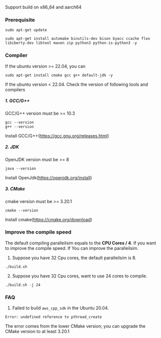 Support build on x86_64 and aarch64

### Prerequisite

```
sudo apt-get update
```

```
sudo apt-get install automake binutils-dev bison byacc ccache flex libiberty-dev libtool maven zip python3 python-is-python3 -y
```

### Compiler

If the ubuntu version >= 22.04, you can
```
sudo apt-get install cmake gcc g++ default-jdk -y
```

If the ubuntu version < 22.04.
Check the version of following tools and compilers

##### 1. GCC/G++

GCC/G++ version must be >= 10.3
```
gcc --version
g++ --version
```
Install GCC/G++(https://gcc.gnu.org/releases.html)

##### 2. JDK

OpenJDK version must be >= 8
```
java --version
```
Install OpenJdk(https://openjdk.org/install)

##### 3. CMake

cmake version must be >= 3.20.1

```
cmake --version
```
Install cmake(https://cmake.org/download)


### Improve the compile speed

The default compiling paralleilsim equals to the **CPU Cores / 4**.
If you want to improve the compile speed. If You can improve the paralleilsim.

1. Suppose you have 32 Cpu cores, the default paralleilsim is 8.

```
./build.sh
```

2. Suppose you have 32 Cpu cores, want to use 24 cores to compile.

```
./build.sh -j 24
```

### FAQ

1. Failed to build `aws_cpp_sdk` in the Ubuntu 20.04.
```
Error: undefined reference to pthread_create
```
The error comes from the lower CMake version; you can upgrade the CMake version to at least 3.20.1

